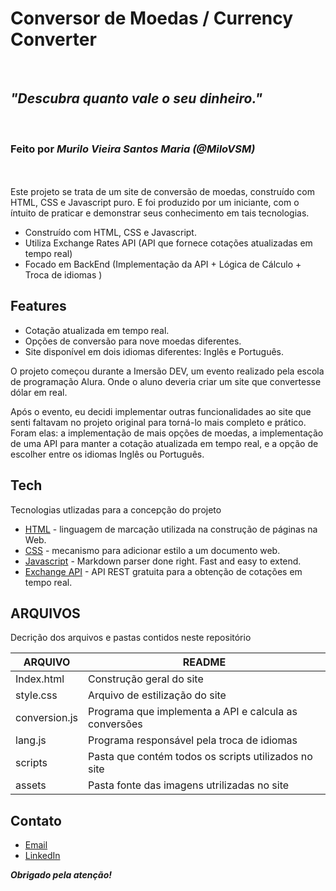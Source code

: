 # Conversor de Moedas / Currency Converter
 
## _"Descubra quanto vale o seu dinheiro."_
 
### Feito por **_Murilo Vieira Santos Maria (@MiloVSM)_**
<br><br>
Este projeto se trata de um site de conversão de moedas, construído com HTML, CSS e Javascript puro. E foi produzido por um iniciante, com o íntuito de praticar e demonstrar seus conhecimento em tais tecnologias.

- Construído com HTML, CSS e Javascript.
- Utiliza Exchange Rates API (API que fornece cotações atualizadas em tempo real)
- Focado em BackEnd (Implementação da API + Lógica de Cálculo + Troca de idiomas )

## Features

- Cotação atualizada em tempo real.
- Opções de conversão para nove moedas diferentes.
- Site disponível em dois idiomas diferentes: Inglês e Português.

O projeto começou durante a Imersão DEV, um evento realizado pela escola de programação Alura. Onde o aluno deveria criar um site que convertesse dólar em real. 

Após o evento, eu decidi implementar outras funcionalidades ao site que senti faltavam no projeto original para torná-lo mais completo e prático. Foram elas: a implementação de mais opções de moedas, a implementação de uma API para manter a cotação atualizada em tempo real, e a opção de escolher entre os idiomas Inglês ou Português.




## Tech

Tecnologias utlizadas para a concepção do projeto

- [HTML] - linguagem de marcação utilizada na construção de páginas na Web.
- [CSS] - mecanismo para adicionar estilo a um documento web. 
- [Javascript] - Markdown parser done right. Fast and easy to extend.
- [Exchange API] - API REST gratuita para a obtenção de cotações em tempo real.

## ARQUIVOS

Decrição dos arquivos e pastas contidos neste repositório

| ARQUIVO | README |
| ------ | ------ |
| Index.html | Construção geral do site |
| style.css | Arquivo de estilização do site |
| conversion.js | Programa que implementa a API e calcula as conversões |
| lang.js | Programa responsável pela troca de idiomas |
| scripts | Pasta que contém todos os scripts utilizados no site |
| assets | Pasta fonte das imagens utrilizadas no site |

## Contato

- [Email]
- [LinkedIn] 
‎
‎

_**Obrigado pela atenção!**_


   [Email]: <mailto:murilo1.0@outlook.com>
   [LinkedIn]: <https://www.linkedin.com/in/murilo-vieira-08379b233/>
   
   [HTML]: <https://developer.mozilla.org/pt-BR/docs/Web/HTML>
   [CSS]: <https://developer.mozilla.org/pt-BR/docs/Web/CSS>
   [Javascript]: <https://www.javascript.com/>
   [Exchange API]: <https://exchangeratesapi.io/>